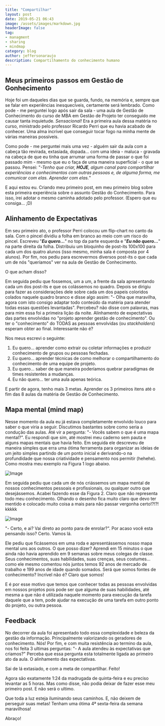 ```yaml
---
title: "Compartilhar"
layout: post
date: 2019-05-21 06:43
image: /assets/images/markdown.jpg
headerImage: false
tag:
- managment
- sharing
- mindmap
category: blog
author: jeffersonaraujo
description: Compartilhamento do conhecimento humano
---
```


## Meus primeiros passos em Gestão de Gonhecimento

Hoje foi um daqueles dias que se guarda, fundo, na memória e, sempre que se falar em 
experiências inesquecíveis, certamente será lembrado. Como pode - me perguntei logo após sair 
da sala - uma aula de Gestão de Conhecimento do curso de MBA em Gestão de Projeto ter 
conseguido me causar tanta inquietude. _Sensacional!_ Era a primeira aula dessa matéria no 
curso, ministrado pelo professor Ricardo Perri que eu havia acabado de conhecer. Uma alma 
incrível que conseguir tocar fogo na minha mente de várias maneiras possíveis. 

Como pode - me perguntei mais uma vez - alguém sair da aula com a cabeça tão revirada, 
extasiada, dopada... com uma ideia - maluca - gravada na cabeça de que eu tinha que arrumar uma 
forma de passar o que foi passado mim - mesmo que eu o faça de uma maneira superficial - o que 
se passou. Pensei: "_-Tenho que criar, **HOJE**, algum canal para compartilhar experiências e 
conhecimentos com outras pessoas e, de alguma forma, me comunicar com elas. Aprender com 
elas._"

E aqui estou eu. Criando meu primeiro post, em meu primeiro blog sobre esta primeira 
experiência sobre o assunto Gestão do Conhecimento. Para isso, irei adotar o mesmo caminha 
adotado pelo professor. (Espero que eu consiga... ;D)


## Alinhamento de Expectativas
Em seu primeiro ato, o professor Perri colocou um flip-chart no canto da sala. Com o pincel 
dividiu a folha em branco ao meio com um risco do pincel. Escreveu "**_Eu quero..._**" no top 
da parte esquerda e "**_Eu não quero..._**" na parte direita da folha. Distribuiu um bloquinho 
de post-its 100x100 para cada um dos quatro alunos (isso mesmo, minha sala é composta por 4 
alunos). Por fim, nos pediu para escrevermos diversos post-its o que cada um de nós "queríamos" 
ver na aula de Gestão de Conhecimento.

O que acham disso? 

Em seguida pediu que fossemos, um a um, a frente da sala apresentando cada um dos post-its e 
que os colássemos no quadro. Depois se dirigiu para fazer as considerações dele sobre cada um 
dos papeis coloridos colados naquele quadro branco e disse algo assim: "- Olha que maravilha, 
agora com isto consigo adaptar todo conteúdo da matéria para atender todas essas questões 
levantadas". Percebeu? não disse com palavras, mas para mim essa foi a primeira lição da noite. 
Alinhamento de expectativas das partes envolvidas no "projeto aprender gestão de conhecimento". 
Ou ter o "conhecimento" do TODAS as pessoas envolvidas (ou _stackholders_) esperam obter ao 
final. Interessante não é?

Nos meus escrevi o seguinte:

1. Eu quero... aprender como extrair ou coletar informações e produzir conhecimento de grupos 
ou pessoas fechadas.
2. Eu quero... aprender técnicas de como melhorar o compartilhamento do conhecimento de uma 
equipe de projeto.
3. Eu quero... saber de que maneira poderíamos quebrar paradigmas de times resistentes a 
mudanças.
4. Eu não quero... ter uma aula apenas teórica.

E partir de agora, tenho mais 3 metas. Aprender os 3 primeiros itens até o fim das 8 aulas da 
matéria de Gestão de Conhecimento.


## Mapa mental (mind map)

Nesse momento da aula eu já estava completamente envolvido louco para saber o que viria a 
seguir. Discutimos bastantes sobre como seria a condução das aulas. Até vir a pergunta: "- 
Vocês sabem o que é uma mapa mental?". Eu respondi que sim, até mostrei meu caderno sem pauta e 
alguns mapas mentais que havia feito. Em seguida ele descreveu de maneira simples que erra uma 
ótima ferramenta para organizar as ideias de um jeito simples partindo de um ponto inicial e 
derivando-o na profundidade que nossa criatividade e pensamento nos permitir (hehehe). Como 
mostra meu exemplo na Figura 1 logo abaixo.

![Image](src)

Em seguida pediu que cada um de nós criássemos um mapa mental de nossos conhecimentos pessoais 
e profissionais, ou qualquer outro que desejássemos. Acabei fazendo esse da Figura 2. Claro que 
não representa todo meu conhecimento. Olhando o desenho fica muito claro que devo ter mentido e 
colocado muito coisa a mais para não passar vergonha certo!?!?! kkkkk

![Image](src)

"- Certo, e ai? Vai direto ao ponto para de enrolar?". Por acaso você esta pensando isso? 
Certo. Vamos lá.

Ele pediu que ficássemos em uma roda e apresentássemos nosso mapa mental uns aos outros. O que 
posso dizer? Aprendi em 15 minutos o que ainda não havia aprendido em 9 semanas sobre meus 
colegas de classe. Seus conhecimentos, suas habilidades, suas crenças, seus costumes... como 
ele mesmo comentou nós juntos temos 92 anos de mercado de trabalho e 199 anos de idade quando 
somados. Será que somos fontes de conhecimento? Incrível não é? Claro que somos! 

E é por esse motivo que temos que conhecer todas as pessoas envolvidas em nossos projetos pois 
pode ser que alguma de suas habilidades, até mesma a que não é utilizada naquele momento para 
execução da tarefa daquele que a tem, pode ajudar na execução de uma tarefa em outro ponto do 
projeto, ou outra pessoa.

## Feedback

No decorrer da aula foi apresentado todo essa complexidade e beleza da gestão da informação. 
Principalmente valorizando os geradores de conhecimento. Nós! 
Por fim, e com muita resistência ao termino da aula, nos foi feita 3 ultimas perguntas: "- A 
aula atendeu às expectativas que criamos?"
Perceba que essa pergunta esta totalmente ligada ao primeiro ato da aula. O alinhamento das 
expectativas.

Sai de lá extasiado, e com a meta de compartilhar. Feito!

Agora são exatamente 1:24 da madrugada de quinta-feira e eu preciso levantar as 5 horas. Mas 
como disse, não podia deixar de fazer esse meu primeiro post. E não será o ultimo.


Que toda a luz esteja iluminando seus caminhos.
E, não deixem de perseguir suas metas!
Tenham uma ótima 4ª sexta-feira da semana maravilhosa!

Abraço!
